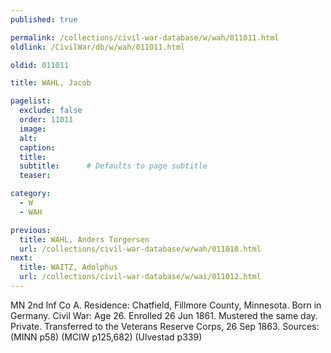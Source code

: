 ```yaml
---
published: true

permalink: /collections/civil-war-database/w/wah/011011.html
oldlink: /CivilWar/db/w/wah/011011.html

oldid: 011011

title: WAHL, Jacob

pagelist:
  exclude: false
  order: 11011
  image: 
  alt:
  caption:
  title:
  subtitle:      # Defaults to page subtitle
  teaser:

category: 
  - W 
  - WAH

previous:
  title: WAHL, Anders Torgersen
  url: /collections/civil-war-database/w/wah/011010.html  
next:
  title: WAITZ, Adolphus
  url: /collections/civil-war-database/w/wai/011012.html   
---
```

MN 2nd Inf Co A. Residence: Chatfield, Fillmore County, Minnesota. Born in Germany. Civil War: Age 26. Enrolled 26 Jun 1861. Mustered the same day. Private. Transferred to the Veterans Reserve Corps, 26 Sep 1863. Sources: (MINN p58) (MCIW p125,682) (Ulvestad p339)